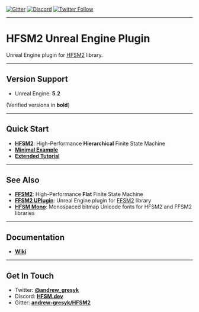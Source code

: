 [![Gitter](https://badges.gitter.im/andrew-gresyk/HFSM2.svg)](https://gitter.im/andrew-gresyk/HFSM2)
[![Discord](https://img.shields.io/discord/755015945269018695.svg?label=&logo=discord&logoColor=ffffff&color=7389D8&labelColor=6A7EC2)](https://discord.gg/v4t3tzh)
[![Twitter Follow](https://img.shields.io/twitter/follow/andrew_gresyk?style=social)](https://www.twitter.com/andrew_gresyk)

---

# HFSM2 Unreal Engine Plugin

Unreal Engine plugin for [HFSM2](https://hfsm.dev) library.

---

## Version Support

- Unreal Engine: **5.2**

(Verified versiona in **bold**)

---

## Quick Start

- **[HFSM2](https://hfsm.dev)**: High-Performance **Hierarchical** Finite State Machine
- **[Minimal Example](https://github.com/andrew-gresyk/HFSM2/wiki/Overview-Minimal-Example)**
- **[Extended Tutorial](https://github.com/andrew-gresyk/HFSM2/wiki/Overview-Extended-Tutorial)**

---

## See Also

- **[FFSM2](https://flat.hfsm.dev)**: High-Performance **Flat** Finite State Machine
- **[FFSM2 UPlugin](https://github.com/andrew-gresyk/FFSM2-uplugin)**: Unreal Engine plugin for [FFSM2](https://flat.hfsm.dev) library
- **[HFSM Mono](https://font.hfsm.dev/)**: Monospaced bitmap Unicode fonts for HFSM2 and FFSM2 libraries

---

## Documentation

- **[Wiki](https://github.com/andrew-gresyk/HFSM2/wiki)**

---

## Get In Touch

- Twitter: **[@andrew_gresyk](https://www.twitter.com/andrew_gresyk)**
- Discord: **[HFSM.dev](https://discord.gg/v4t3tzh)**
- Gitter: **[andrew-gresyk/HFSM2](https://gitter.im/andrew-gresyk/HFSM2)**
